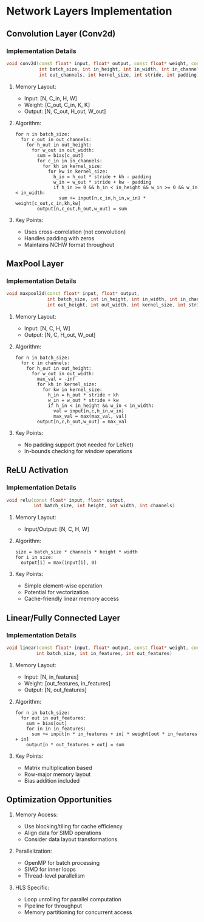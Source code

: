 # Network Layers Implementation

## Convolution Layer (Conv2d)

### Implementation Details
```cpp
void conv2d(const float* input, float* output, const float* weight, const float* bias,
            int batch_size, int in_height, int in_width, int in_channels,
            int out_channels, int kernel_size, int stride, int padding)
```

1. Memory Layout:
   - Input: [N, C_in, H, W]
   - Weight: [C_out, C_in, K, K]
   - Output: [N, C_out, H_out, W_out]

2. Algorithm:
   ```
   for n in batch_size:
     for c_out in out_channels:
       for h_out in out_height:
         for w_out in out_width:
           sum = bias[c_out]
           for c_in in in_channels:
             for kh in kernel_size:
               for kw in kernel_size:
                 h_in = h_out * stride + kh - padding
                 w_in = w_out * stride + kw - padding
                 if h_in >= 0 && h_in < in_height && w_in >= 0 && w_in < in_width:
                   sum += input[n,c_in,h_in,w_in] * weight[c_out,c_in,kh,kw]
           output[n,c_out,h_out,w_out] = sum
   ```

3. Key Points:
   - Uses cross-correlation (not convolution)
   - Handles padding with zeros
   - Maintains NCHW format throughout

## MaxPool Layer

### Implementation Details
```cpp
void maxpool2d(const float* input, float* output,
               int batch_size, int in_height, int in_width, int in_channels,
               int out_height, int out_width, int kernel_size, int stride)
```

1. Memory Layout:
   - Input: [N, C, H, W]
   - Output: [N, C, H_out, W_out]

2. Algorithm:
   ```
   for n in batch_size:
     for c in channels:
       for h_out in out_height:
         for w_out in out_width:
           max_val = -inf
           for kh in kernel_size:
             for kw in kernel_size:
               h_in = h_out * stride + kh
               w_in = w_out * stride + kw
               if h_in < in_height && w_in < in_width:
                 val = input[n,c,h_in,w_in]
                 max_val = max(max_val, val)
           output[n,c,h_out,w_out] = max_val
   ```

3. Key Points:
   - No padding support (not needed for LeNet)
   - In-bounds checking for window operations

## ReLU Activation

### Implementation Details
```cpp
void relu(const float* input, float* output,
          int batch_size, int height, int width, int channels)
```

1. Memory Layout:
   - Input/Output: [N, C, H, W]

2. Algorithm:
   ```
   size = batch_size * channels * height * width
   for i in size:
     output[i] = max(input[i], 0)
   ```

3. Key Points:
   - Simple element-wise operation
   - Potential for vectorization
   - Cache-friendly linear memory access

## Linear/Fully Connected Layer

### Implementation Details
```cpp
void linear(const float* input, float* output, const float* weight, const float* bias,
           int batch_size, int in_features, int out_features)
```

1. Memory Layout:
   - Input: [N, in_features]
   - Weight: [out_features, in_features]
   - Output: [N, out_features]

2. Algorithm:
   ```
   for n in batch_size:
     for out in out_features:
       sum = bias[out]
       for in in in_features:
         sum += input[n * in_features + in] * weight[out * in_features + in]
       output[n * out_features + out] = sum
   ```

3. Key Points:
   - Matrix multiplication based
   - Row-major memory layout
   - Bias addition included

## Optimization Opportunities

1. Memory Access:
   - Use blocking/tiling for cache efficiency
   - Align data for SIMD operations
   - Consider data layout transformations

2. Parallelization:
   - OpenMP for batch processing
   - SIMD for inner loops
   - Thread-level parallelism

3. HLS Specific:
   - Loop unrolling for parallel computation
   - Pipeline for throughput
   - Memory partitioning for concurrent access 